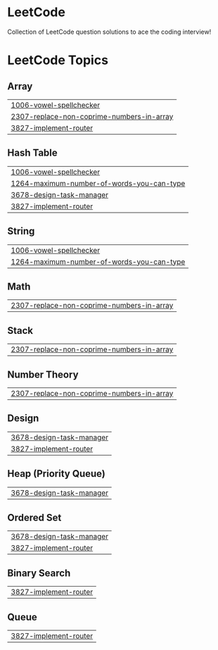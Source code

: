 # LeetCode
Collection of LeetCode question solutions to ace the coding interview!

<!---LeetCode Topics Start-->
# LeetCode Topics
## Array
|  |
| ------- |
| [1006-vowel-spellchecker](https://github.com/adi2710/LeetCode/tree/master/1006-vowel-spellchecker) |
| [2307-replace-non-coprime-numbers-in-array](https://github.com/adi2710/LeetCode/tree/master/2307-replace-non-coprime-numbers-in-array) |
| [3827-implement-router](https://github.com/adi2710/LeetCode/tree/master/3827-implement-router) |
## Hash Table
|  |
| ------- |
| [1006-vowel-spellchecker](https://github.com/adi2710/LeetCode/tree/master/1006-vowel-spellchecker) |
| [1264-maximum-number-of-words-you-can-type](https://github.com/adi2710/LeetCode/tree/master/1264-maximum-number-of-words-you-can-type) |
| [3678-design-task-manager](https://github.com/adi2710/LeetCode/tree/master/3678-design-task-manager) |
| [3827-implement-router](https://github.com/adi2710/LeetCode/tree/master/3827-implement-router) |
## String
|  |
| ------- |
| [1006-vowel-spellchecker](https://github.com/adi2710/LeetCode/tree/master/1006-vowel-spellchecker) |
| [1264-maximum-number-of-words-you-can-type](https://github.com/adi2710/LeetCode/tree/master/1264-maximum-number-of-words-you-can-type) |
## Math
|  |
| ------- |
| [2307-replace-non-coprime-numbers-in-array](https://github.com/adi2710/LeetCode/tree/master/2307-replace-non-coprime-numbers-in-array) |
## Stack
|  |
| ------- |
| [2307-replace-non-coprime-numbers-in-array](https://github.com/adi2710/LeetCode/tree/master/2307-replace-non-coprime-numbers-in-array) |
## Number Theory
|  |
| ------- |
| [2307-replace-non-coprime-numbers-in-array](https://github.com/adi2710/LeetCode/tree/master/2307-replace-non-coprime-numbers-in-array) |
## Design
|  |
| ------- |
| [3678-design-task-manager](https://github.com/adi2710/LeetCode/tree/master/3678-design-task-manager) |
| [3827-implement-router](https://github.com/adi2710/LeetCode/tree/master/3827-implement-router) |
## Heap (Priority Queue)
|  |
| ------- |
| [3678-design-task-manager](https://github.com/adi2710/LeetCode/tree/master/3678-design-task-manager) |
## Ordered Set
|  |
| ------- |
| [3678-design-task-manager](https://github.com/adi2710/LeetCode/tree/master/3678-design-task-manager) |
| [3827-implement-router](https://github.com/adi2710/LeetCode/tree/master/3827-implement-router) |
## Binary Search
|  |
| ------- |
| [3827-implement-router](https://github.com/adi2710/LeetCode/tree/master/3827-implement-router) |
## Queue
|  |
| ------- |
| [3827-implement-router](https://github.com/adi2710/LeetCode/tree/master/3827-implement-router) |
<!---LeetCode Topics End-->